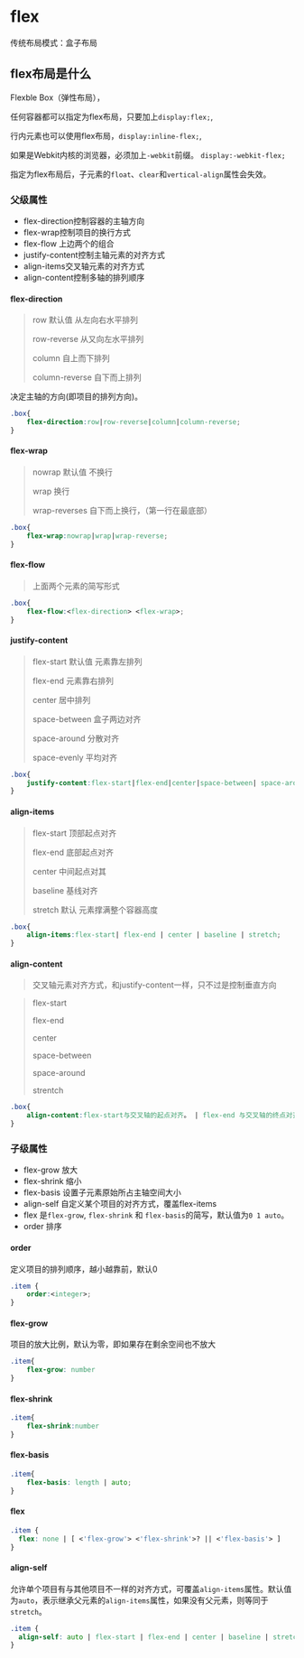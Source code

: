 # flex

传统布局模式：盒子布局

## flex布局是什么

Flexble Box（弹性布局），

任何容器都可以指定为flex布局，只要加上`display:flex;`,

行内元素也可以使用flex布局，`display:inline-flex;`,

如果是Webkit内核的浏览器，必须加上`-webkit`前缀。       `display:-webkit-flex;`

指定为flex布局后，子元素的`float`、`clear`和`vertical-align`属性会失效。

### 父级属性

-   flex-direction控制容器的主轴方向
-   flex-wrap控制项目的换行方式
-   flex-flow   上边两个的组合
-   justify-content控制主轴元素的对齐方式
-   align-items交叉轴元素的对齐方式
-   align-content控制多轴的排列顺序

#### flex-direction

> row 默认值  从左向右水平排列
>
> row-reverse   从又向左水平排列
>
> column    自上而下排列
>
> column-reverse    自下而上排列

决定主轴的方向(即项目的排列方向)。

```css
.box{
    flex-direction:row|row-reverse|column|column-reverse;
}
```

#### flex-wrap

> nowrap   默认值   不换行
>
> wrap    换行
>
> wrap-reverses   自下而上换行，（第一行在最底部）

```css
.box{
    flex-wrap:nowrap|wrap|wrap-reverse;
}
```

#### flex-flow

> 上面两个元素的简写形式

```css
.box{
    flex-flow:<flex-direction> <flex-wrap>;
}
```

#### justify-content

> flex-start    默认值   元素靠左排列
>
> flex-end    元素靠右排列
>
> center        居中排列
>
> space-between     盒子两边对齐
>
> space-around       分散对齐
>
> space-evenly         平均对齐

```css
.box{
    justify-content:flex-start|flex-end|center|space-between| space-around|space-evenly
}
```

#### align-items

> flex-start     顶部起点对齐
>
> flex-end     底部起点对齐
>
> center       中间起点对其
>
> baseline     基线对齐
>
> stretch       默认     元素撑满整个容器高度

```css
.box{
    align-items:flex-start| flex-end | center | baseline | stretch;
}
```

#### align-content

> 交叉轴元素对齐方式，和justify-content一样，只不过是控制垂直方向

> flex-start
>
> flex-end
>
> center
>
> space-between
>
> space-around
>
> strentch

```css
.box{
    align-content:flex-start与交叉轴的起点对齐。 | flex-end 与交叉轴的终点对齐。| center 与交叉轴的中点对齐。| space-between 与交叉轴两端对齐，轴线之间的间隔平均分布。| space-around 每根轴线两侧的间隔都相等。所以，轴线之间的间隔比轴线与边框的间隔大一倍。| stretch （默认值）：轴线占满整个交叉轴。;
}
```

### 子级属性

- flex-grow   放大
- flex-shrink  缩小
- flex-basis   设置子元素原始所占主轴空间大小
- align-self    自定义某个项目的对齐方式，覆盖flex-items
- flex   是`flex-grow`, `flex-shrink` 和 `flex-basis`的简写，默认值为`0 1 auto`。
- order    排序

#### order

定义项目的排列顺序，越小越靠前，默认0

```css
.item {
    order:<integer>;
}
```

#### flex-grow

项目的放大比例，默认为零，即如果存在剩余空间也不放大

```css
.item{
    flex-grow: number
}
```

#### flex-shrink

```css
.item{
    flex-shrink:number
}
```

#### flex-basis

```css
.item{
    flex-basis: length | auto;
}
```

#### flex

```css
.item {
  flex: none | [ <'flex-grow'> <'flex-shrink'>? || <'flex-basis'> ]
}
```

#### align-self      

允许单个项目有与其他项目不一样的对齐方式，可覆盖`align-items`属性。默认值为`auto`，表示继承父元素的`align-items`属性，如果没有父元素，则等同于`stretch`。

```css
.item {
  align-self: auto | flex-start | flex-end | center | baseline | stretch;
}
```













































